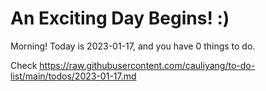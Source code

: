 # An Exciting Day Begins! :)

Morning! Today is 2023-01-17, and you have 0 things to do.

Check https://raw.githubusercontent.com/cauliyang/to-do-list/main/todos/2023-01-17.md
